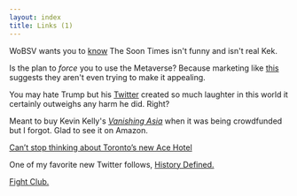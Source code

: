 ```yaml
---
layout: index
title: Links (1)
---
```


WoBSV wants you to [know](https://www.youtube.com/watch?t=281&v=BBpOk_XHPHE&feature=youtu.be) The Soon Times isn't funny and isn't real Kek.

Is the plan to *force* you to use the Metaverse? Because marketing like [this](https://twitter.com/dmkgll/status/1560274565515063300) suggests
they aren't even trying to make it appealing.

You may hate Trump but his [Twitter](https://twitter.com/oldTrumpTweetz/status/1560378391630577664?s=20&t=AU75zeP8szCycODzCyDuRA) created so much laughter in this world it certainly outweighs any harm he did. Right?

Meant to buy Kevin Kelly's [*Vanishing Asia*](https://twitter.com/kevin2kelly/status/1559225299123851264?s=20&t=AU75zeP8szCycODzCyDuRA) when it was being crowdfunded but I forgot. Glad to see it on Amazon.

[Can’t stop thinking about Toronto’s new Ace Hotel](https://twitter.com/PottsJustin/status/1554230283586748416?s=20&t=AU75zeP8szCycODzCyDuRA)

One of my favorite new Twitter follows, [History Defined.](https://twitter.com/historydefined/status/1553515783904452616?s=20&t=AU75zeP8szCycODzCyDuRA)

[Fight Club.](https://www.amazon.com/Fight-Club-Novel-Chuck-Palahniuk/dp/0393355942/ref=sr_1_2?keywords=fight+club&qid=1660859205&sr=8-2)

